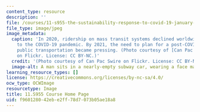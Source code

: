 ```yaml
---
content_type: resource
description: ''
file: /courses/11-s955-the-sustainability-response-to-covid-19-january-iap-2021/f960128042ebe2ff78d7073b05ae18a8_11-s955iap21.jpg
file_type: image/jpeg
image_metadata:
  caption: 'In 2020, ridership on mass transit systems declined worldwide in reaction
    to the COVID-19 pandemic. By 2021, the need to plan for a post-COVID future in
    public transportation became pressing. (Photo courtesy of [Can Pac Swire](https://www.flickr.com/photos/18378305@N00/49698931823)
    on Flickr. License: CC BY-NC.)'
  credit: '(Photo courtesy of Can Pac Swire on Flickr. License: CC BY-NC.)'
  image-alt: A man sits in a nearly-empty subway car, wearing a face mask.
learning_resource_types: []
license: https://creativecommons.org/licenses/by-nc-sa/4.0/
ocw_type: OCWImage
resourcetype: Image
title: 11.S955 Course Home Page
uid: f9601280-42eb-e2ff-78d7-073b05ae18a8
---
```

